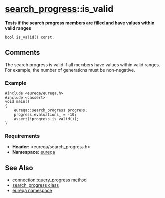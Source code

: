 # [search\_progress](doc_search_progress.md)::is\_valid #

**Tests if the search progress members are filled and have values within valid ranges**

```
bool is_valid() const;
```

## Comments ##
The search progress is valid if all members have values within valid ranges. For example, the number of generations must be non-negative.

### Example ###
```
#include <eureqa/eureqa.h>
#include <cassert>
void main()
{
    eureqa::search_progress progress;
    progress.evaluations_ = -10;
    assert(!progress.is_valid());
}
```

### Requirements ###
  * **Header:** <eureqa/search\_progress.h>
  * **Namespace:** [eureqa](doc_intro.md)

## See Also ##
  * [connection::query\_progress method](doc_connection_query_progress.md)
  * [search\_progress class](doc_search_progress.md)
  * [eureqa namespace](doc_intro.md)